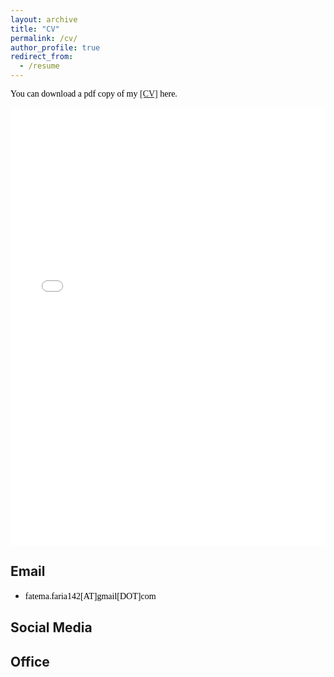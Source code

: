 ```yaml
---
layout: archive
title: "CV"
permalink: /cv/
author_profile: true
redirect_from:
  - /resume
---
```

<span style="color:black; font-family:Georgia;">You can download a pdf copy of my <a href="../files/CV/CV_of_Fatema_Tuj_Johora_Faria.pdf">[CV]</a> here.</span>

<iframe src="/files/CV/CV_of_Fatema_Tuj_Johora_Faria.pdf" width="100%" height="700" frameborder="no" border="0" marginwidth="0" marginheight="0"></iframe>

<br>

## Email
+ <span style="font-family:Georgia; color:black;">fatema.faria142[AT]gmail[DOT]com</span><br/>
<!-- + <span style="font-family:Georgia; color:black;">shahariar_shibli[DOT]cse[AT]aust[DOT]edu</span> -->

## Social Media
<!-- <span style="color:black; font-family:Georgia;">
You can find me on [LinkedIn](https://www.linkedin.com/in/shahariar-shibli/) and [Twitter](https://twitter.com/G_M_Shahariar).
</span> -->

## Office
<!-- [Office website](https://aust.edu/cse/faculty_member/mr_g_m_shahariar)
<address>
<span style="color:black; font-family:Georgia;">
Department of Computer Science and Engineering, <br/> 
Ahsanullah University of Science and Technology, <br/> 
141-142 Love Road, Tejgaon Industrial Area, <br/>
Dhaka - 1208, Bangladesh.
</span> 
</address> 
<br/>

<iframe src="https://www.google.com/maps/embed?pb=!1m14!1m8!1m3!1d3651.5510678078604!2d90.40456818240061!3d23.76338330222376!3m2!1i1024!2i768!4f13.1!3m3!1m2!1s0x3755c790e6cf50a9%3A0xcae56c17297f85f8!2sAhsanullah%20University%20of%20Science%20and%20Technology!5e0!3m2!1sen!2sbd!4v1682061216525!5m2!1sen!2sbd" width="600" height="450" style="border:0;" allowfullscreen="" loading="lazy" referrerpolicy="no-referrer-when-downgrade"></iframe> -->
